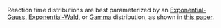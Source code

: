 Reaction time distributions are best parameterized by an [Exponential-Gauss](https://en.wikipedia.org/wiki/Exponentially_modified_Gaussian_distribution), [Exponential-Wald](https://en.wikipedia.org/wiki/Inverse_Gaussian_distribution), or [Gamma](https://en.wikipedia.org/wiki/Gamma_distribution) distribution, as shown in [this paper](https://www.ncbi.nlm.nih.gov/pmc/articles/PMC3062635/).